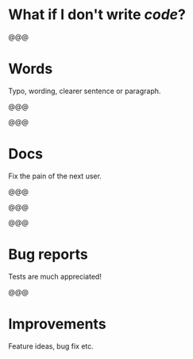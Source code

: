 # What if I don't write *code*?

@@@

<!-- .slide: data-background="../devcon/images/contribute-doc.jpg" -->

# Words

Typo, wording, clearer sentence or paragraph.

@@@

<!-- .slide: data-background="../devcon/images/contribute-doc.jpg" -->

@@@

<!-- .slide: data-background="../devcon/images/contribute-readme-before.png" -->

# Docs

Fix the pain of the next user.

@@@

<!-- .slide: data-background="../devcon/images/contribute-readme-before.png" -->

@@@

<!-- .slide: data-background="../devcon/images/contribute-readme-after.png" -->

@@@

# Bug reports

Tests are much appreciated!

@@@

# Improvements

Feature ideas, bug fix etc.